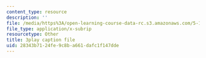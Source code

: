 ```yaml
---
content_type: resource
description: ''
file: /media/https%3A/open-learning-course-data-rc.s3.amazonaws.com/5-112-principles-of-chemical-science-fall-2005/28343b7124fe9c8ba661dafc1f147dde_HT4sxODPR2Q.srt
file_type: application/x-subrip
resourcetype: Other
title: 3play caption file
uid: 28343b71-24fe-9c8b-a661-dafc1f147dde
---
```

